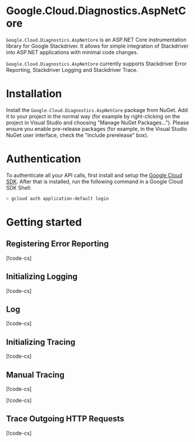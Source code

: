 # Google.Cloud.Diagnostics.AspNetCore

`Google.Cloud.Diagnostics.AspNetCore` is an ASP.NET Core instrumentation library for Google Stackdriver.
It allows for simple integration of Stackdriver into ASP.NET applications with minimal code changes.

`Google.Cloud.Diagnostics.AspNetCore` currently supports Stackdriver Error Reporting, Stackdriver Logging
and Stackdriver Trace.

# Installation

Install the `Google.Cloud.Diagnostics.AspNetCore` package from NuGet. Add it to your project in the normal way
(for example by right-clicking on the project in Visual Studio and choosing "Manage NuGet Packages...").
Please ensure you enable pre-release packages (for example, in the Visual Studio NuGet user interface,
check the "Include prerelease" box).

# Authentication

To authenticate all your API calls, first install and setup the
[Google Cloud SDK](https://cloud.google.com/sdk/). After that is
installed, run the following command in a Google Cloud SDK Shell:

```sh
> gcloud auth application-default login
```

# Getting started

## Registering Error Reporting

[!code-cs[](obj/snippets/Google.Cloud.Diagnostics.AspNetCore.AspNetCore.txt#ReportUnandledExceptions)]

## Initializing Logging

[!code-cs[](obj/snippets/Google.Cloud.Diagnostics.AspNetCore.AspNetCore.txt#RegisterGoogleLogger)]

## Log

[!code-cs[](obj/snippets/Google.Cloud.Diagnostics.AspNetCore.AspNetCore.txt#UseGoogleLogger)]

## Initializing Tracing

[!code-cs[](obj/snippets/Google.Cloud.Diagnostics.AspNetCore.AspNetCore.txt#RegisterGoogleTracer)]

## Manual Tracing

[!code-cs[](obj/snippets/Google.Cloud.Diagnostics.AspNetCore.AspNetCore.txt#UseTracer)]

[!code-cs[](obj/snippets/Google.Cloud.Diagnostics.AspNetCore.AspNetCore.txt#UseTracerRunIn)]

## Trace Outgoing HTTP Requests

[!code-cs[](obj/snippets/Google.Cloud.Diagnostics.AspNetCore.AspNetCore.txt#TraceOutgoing)]
